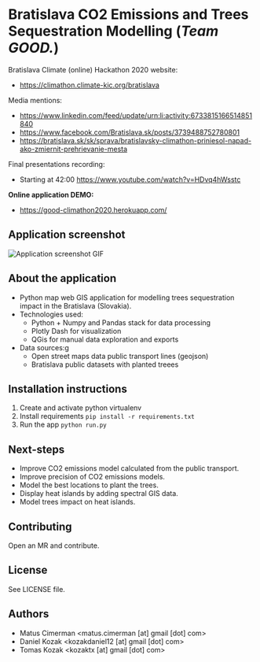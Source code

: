# Bratislava CO2 Emissions and Trees Sequestration Modelling (_Team GOOD._)
Bratislava Climate (online) Hackathon 2020 website:
- https://climathon.climate-kic.org/bratislava

Media mentions:
- https://www.linkedin.com/feed/update/urn:li:activity:6733815166514851840
- https://www.facebook.com/Bratislava.sk/posts/3739488752780801
- https://bratislava.sk/sk/sprava/bratislavsky-climathon-priniesol-napad-ako-zmiernit-prehrievanie-mesta

Final presentations recording:
- Starting at 42:00 https://www.youtube.com/watch?v=HDvq4hWsstc

**Online application DEMO:**
- https://good-climathon2020.herokuapp.com/

## Application screenshot
![Application screenshot GIF](./app.gif)

## About the application
- Python map web GIS application for modelling trees sequestration impact in the Bratislava (Slovakia).
- Technologies used: 
  - Python + Numpy and Pandas stack for data processing
  - Plotly Dash for visualization
  - QGis for manual data exploration and exports
- Data sources:g
  - Open street maps data public transport lines (geojson)
  - Bratislava public datasets with planted treees

## Installation instructions
1. Create and activate python virtualenv
1. Install requirements `pip install -r requirements.txt`
1. Run the app `python run.py`

## Next-steps
- Improve CO2 emissions model calculated from the public transport.
- Improve precision of CO2 emissions models.
- Model the best locations to plant the trees.
- Display heat islands by adding spectral GIS data.
- Model trees impact on heat islands.

## Contributing
Open an MR and contribute.

## License
See LICENSE file.

## Authors
- Matus Cimerman <matus.cimerman [at] gmail [dot] com>
- Daniel Kozak <kozakdaniel12 [at] gmail [dot] com>
- Tomas Kozak <kozaktx [at] gmail [dot] com>
